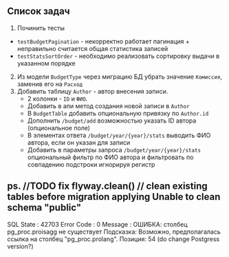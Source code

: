 ## Список задач

1. Починить тесты
  * `testBudgetPagination` - некорректно работает пагинация + неправильно считается общая статистика записей
  * `testStatsSortOrder` - необходимо реализовать сортировку выдачи в указанном порядке
2. Из модели `BudgetType` через миграцию БД убрать значение `Комиссия`, заменив его на `Расход`
3. Добавить таблицу `Author` - автор внесения записи.
   * 2 колонки - `ID` и `ФИО`. 
   * Добавить в апи метод создания новой записи в `Author`
   * В `BudgetTable` добавить опциональную привязку по `Author.id`
   * Дополнить `/budget/add` возможностью указать ID автора (опциональное поле)
   * В элементах ответа `/budget/year/{year}/stats` выводить ФИО автора, если он указан для записи
   * Добавить в параметры запроса `/budget/year/{year}/stats` опциональный фильтр по ФИО автора и фильтровать по совпадению подстроки игнорируя регистр

ps. //TODO fix
  flyway.clean() // clean existing tables before migration applying
Unable to clean schema "public"
-------------------------------
SQL State  : 42703
Error Code : 0
Message    : ОШИБКА: столбец pg_proc.proisagg не существует
  Подсказка: Возможно, предполагалась ссылка на столбец "pg_proc.prolang".
  Позиция: 54
  (do change Postgress version?)
